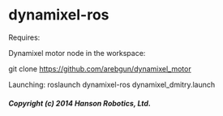 dynamixel-ros
=============
Requires:

Dynamixel motor node in the workspace:

git clone https://github.com/arebgun/dynamixel_motor


Launching:
roslaunch dynamixel-ros dynamixel_dmitry.launch


##### Copyright (c) 2014 Hanson Robotics, Ltd. 
